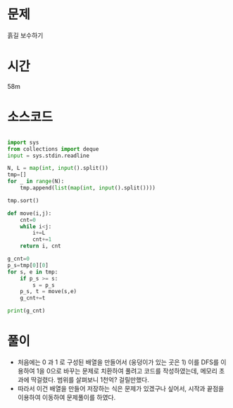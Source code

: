 # 문제 
흙길 보수하기

# 시간 
58m

# 소스코드

```python

import sys
from collections import deque
input = sys.stdin.readline

N, L = map(int, input().split())
tmp=[]
for _ in range(N):
    tmp.append(list(map(int, input().split())))

tmp.sort()

def move(i,j):
    cnt=0
    while i<j:
        i+=L
        cnt+=1
    return i, cnt

g_cnt=0
p_s=tmp[0][0] 
for s, e in tmp:
    if p_s >= s:
        s = p_s
    p_s, t = move(s,e)
    g_cnt+=t

print(g_cnt)
```


# 풀이
- 처음에는 0 과 1 로 구성된 배열을 만들어서 (웅덩이가 있는 곳은 1) 이를 DFS를 이용하여 1을 0으로 바꾸는 문제로 치환하여 풀려고 코드를 작성하였는데, 메모리 초과에 딱걸렸다. 범위를 살펴보니 1천억? 걸릴만했다. 
- 따라서 이건 배열을 만들어 저장하는 식은 문제가 있겠구나 싶어서, 시작과 끝점을 이용하여 이동하여 문제풀이를 하였다.
